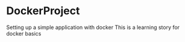 # DockerProject
Setting up a simple application with docker
This is a learning story for docker basics
